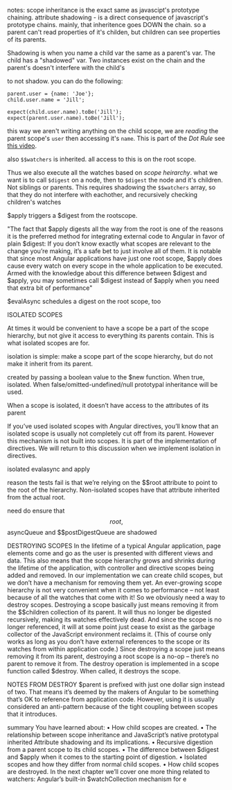 notes:
scope inheritance is the exact same as javascipt's prototype chaining.
attribute shadowing - is a direct consequence of javascript's prototype chains. mainly, that inheritence goes DOWN the chain. so a parent can't read properties of it's childen, but children can see properties of its parents.

Shadowing is when you name a child var the same as a parent's var. The child has a "shadowed" var. Two instances exist on the chain and the parent's doesn't interfere with the child's

to not shadow. you can do the following:

    parent.user = {name: 'Joe'};
    child.user.name = 'Jill';

    expect(child.user.name).toBe('Jill');
    expect(parent.user.name).toBe('Jill');

this way we aren't writing anything on the child scope, we are _reading_ the parent scope's `user` then accessing it's `name`. This is part of the _Dot Rule_ see [this video](https://www.youtube.com/watch?feature=player_detailpage&v=ZhfUv0spHCY#t=1758s).

also `$$watchers` is inherited. all access to this is on the root scope.

Thus we also execute all the watches based on _scope heirarchy_. what we want is to call `$digest` on a node, then to `$digest` the node and it's children. Not siblings or parents. This requires shadowing the `$$watchers` array, so that they do not interfere with eachother, and recursively checking children's watches

$apply triggers a $digest from the rootscope.

  "The fact that $apply digests all the way from the root is one of the reasons it is the preferred method for integrating external code to Angular in favor of plain $digest: If you don’t know exactly what scopes are relevant to the change you’re making, it’s a safe bet to just involve all of them.
  It is notable that since most Angular applications have just one root scope, $apply does cause every watch on every scope in the whole application to be executed. Armed with the knowledge about this difference between $digest and $apply, you may sometimes call $digest instead of $apply when you need that extra bit of performance"

$evalAsync schedules a digest on the root scope, too

ISOLATED SCOPES

  At times it would be convenient to have a scope be a part of the scope hierarchy, but not give it access to everything its parents contain. This is what isolated scopes are for.

isolation is simple: make a scope part of the scope hierarchy, but do not make it inherit from its parent.

  created by passing a boolean value to the $new function. When true, isolated. When false/omitted-undefined/null prototypal inheritance will be used.

  When a scope is isolated, it doesn’t have access to the attributes of its parent

  If you’ve used isolated scopes with Angular directives, you’ll know that an isolated scope is usually not completely cut off from its parent. However this mechanism is not built into scopes. It is part of the implementation of directives. We will return to this discussion when we implement isolation in directives.

isolated evalasync and apply

  reason the tests fail is that we’re relying on the $$root attribute to point to the root of the hierarchy. Non-isolated scopes have that attribute inherited from the actual root.

need do ensure that $$root, $$asyncQueue and $$postDigestQueue are shadowed

DESTROYING SCOPES
  In the lifetime of a typical Angular application, page elements come and go as the user is presented with different views and data. This also means that the scope hierarchy grows and shrinks during the lifetime of the application, with controller and directive scopes being added and removed.
  In our implementation we can create child scopes, but we don’t have a mechanism for removing them yet. An ever-growing scope hierarchy is not very convenient when it comes to performance – not least because of all the watches that come with it! So we obviously need a way to destroy scopes.
  Destroying a scope basically just means removing it from the $$children collection of its parent. It will thus no longer be digested recursively, making its watches effectively dead. And since the scope is no longer referenced, it will at some point just cease to exist as the garbage collector of the JavaScript environment reclaims it. (This of course only works as long as you don’t have external references to the scope or its watches from within application code.)
  Since destroying a scope just means removing it from its parent, destroying a root scope is a no-op – there’s no parent to remove it from.
  The destroy operation is implemented in a scope function called $destroy. When called, it destroys the scope.

NOTES FROM DESTROY
  $parent is prefixed with just one dollar sign instead of two. That means it’s deemed by the makers of Angular to be something that’s OK to reference from application code. However, using it is usually considered an anti-pattern because of the tight coupling between scopes that it introduces.


summary
  You have learned about:
  • How child scopes are created.
  • The relationship between scope inheritance and JavaScript’s native prototypal inherited
    Attribute shadowing and its implications.
  • Recursive digestion from a parent scope to its child scopes.
  • The difference between $digest and $apply when it comes to the starting point of
  digestion.
  • Isolated scopes and how they differ from normal child scopes.
  • How child scopes are destroyed.
  In the next chapter we’ll cover one more thing related to watchers: Angular’s built-in $watchCollection mechanism for e
